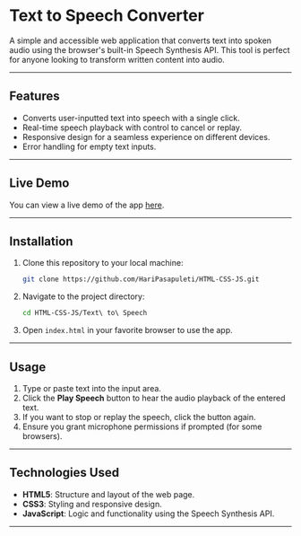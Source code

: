 # Text to Speech Converter

A simple and accessible web application that converts text into spoken audio using the browser's built-in Speech Synthesis API. This tool is perfect for anyone looking to transform written content into audio.

---
## Features

- Converts user-inputted text into speech with a single click.
- Real-time speech playback with control to cancel or replay.
- Responsive design for a seamless experience on different devices.
- Error handling for empty text inputs.

---
## Live Demo
You can view a live demo of the app [here](https://text-to-speech7.netlify.app/).

---
## Installation

1. Clone this repository to your local machine:

   ```bash
   git clone https://github.com/HariPasapuleti/HTML-CSS-JS.git
   ```
2. Navigate to the project directory:

   ```bash
   cd HTML-CSS-JS/Text\ to\ Speech
   ```
3. Open `index.html` in your favorite browser to use the app.

---
## Usage

1. Type or paste text into the input area.
2. Click the **Play Speech** button to hear the audio playback of the entered text.
3. If you want to stop or replay the speech, click the button again.
4. Ensure you grant microphone permissions if prompted (for some browsers).

---
## Technologies Used

- **HTML5**: Structure and layout of the web page.
- **CSS3**: Styling and responsive design.
- **JavaScript**: Logic and functionality using the Speech Synthesis API.

---
